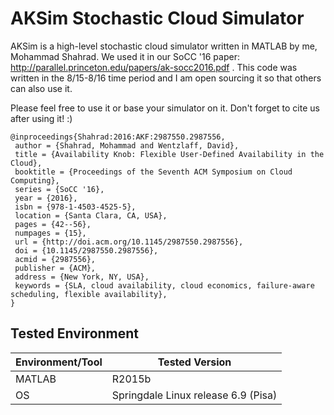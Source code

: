 # AKSim Stochastic Cloud Simulator

AKSim is a high-level stochastic cloud simulator written in MATLAB by me, Mohammad Shahrad. We used it in our SoCC '16 paper: http://parallel.princeton.edu/papers/ak-socc2016.pdf . This code was written in the 8/15-8/16 time period and I am open sourcing it so that others can also use it.

Please feel free to use it or base your simulator on it. Don't forget to cite us after using it! :) 
```
@inproceedings{Shahrad:2016:AKF:2987550.2987556,
 author = {Shahrad, Mohammad and Wentzlaff, David},
 title = {Availability Knob: Flexible User-Defined Availability in the Cloud},
 booktitle = {Proceedings of the Seventh ACM Symposium on Cloud Computing},
 series = {SoCC '16},
 year = {2016},
 isbn = {978-1-4503-4525-5},
 location = {Santa Clara, CA, USA},
 pages = {42--56},
 numpages = {15},
 url = {http://doi.acm.org/10.1145/2987550.2987556},
 doi = {10.1145/2987550.2987556},
 acmid = {2987556},
 publisher = {ACM},
 address = {New York, NY, USA},
 keywords = {SLA, cloud availability, cloud economics, failure-aware scheduling, flexible availability},
}
```

## Tested Environment

Environment/Tool | Tested Version 
---------------- | --------------
MATLAB | R2015b
OS | Springdale Linux release 6.9 (Pisa)
